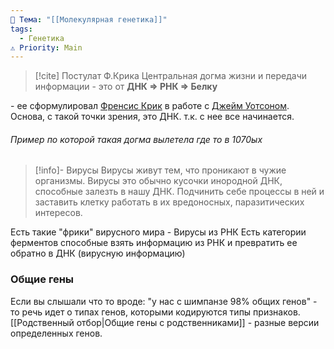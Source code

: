 ```yaml
---
📌 Тема: "[[Молекулярная генетика]]"
tags:
  - Генетика
⚠️ Priority: Main
---
```


> [!cite] Постулат Ф.Крика
> Центральная догма жизни и передачи информации - это от **ДНК => РНК => Белку**

\- ее сформулировал [Френсис Крик](https://ru.wikipedia.org/wiki/Крик,_Фрэнсис) в работе с [Джейм Уотсоном](https://ru.wikipedia.org/wiki/Уотсон,_Джеймс).
Основа, с такой точки зрения, это ДНК. т.к. с нее все начинается.

###### Пример по которой такая догма вылетела где то в 1070ых

>[!info]- Вирусы
> Вирусы живут тем, что проникают в чужие организмы. Вирусы это обычно кусочки инородной ДНК, способные залезть в нашу ДНК. Подчинить себе процессы в ней и заставить клетку работать в их вредоносных, паразитических интересов.

Есть такие "фрики" вирусного мира - Вирусы из РНК
Есть категории ферментов способные взять информацию из РНК и превратить ее обратно в ДНК (вирусную информацию)

### Общие гены
Если вы слышали что то вроде: "у нас с шимпанзе 98% общих генов" - то речь идет о типах генов, которыми кодируются типы признаков.
[[Родственный отбор|Общие гены с родственниками]] - разные версии определенных генов.